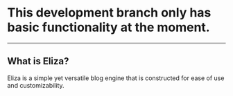 # **This development branch only has basic functionality at the moment.**
___
## What is Eliza?
Eliza is a simple yet versatile blog engine that is constructed for ease of use and customizability. 
